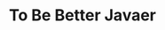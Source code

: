 ﻿---
title: ' To Be Better Javaer'
link: https://github.com/itwanger/toBeBetterJavaer
excerpt: '一份通俗易懂、风趣幽默的Java学习指南，内容涵盖Java基础、Java并发编程、Java虚拟机、Java企业级开发、Java面试等核心知识点。学Java，就认准二哥的Java进阶之路😄'
categories:
  - 框架与库
tags:
  - 资料
  - Java
---


